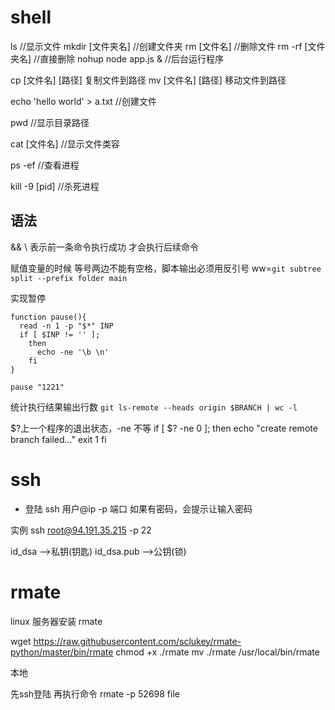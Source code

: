# shell

ls //显示文件
mkdir [文件夹名] //创建文件夹
rm [文件名] //删除文件
rm -rf [文件夹名] //直接删除
nohup node app.js & //后台运行程序

cp [文件名] [路径] 复制文件到路径
mv [文件名] [路径] 移动文件到路径

echo 'hello world' > a.txt //创建文件

pwd //显示目录路径

cat [文件名] //显示文件类容

ps -ef //查看进程

kill -9 [pid] //杀死进程


## 语法

&& \ 表示前一条命令执行成功 才会执行后续命令


赋值变量的时候 等号两边不能有空格，脚本输出必须用反引号
ww=`git subtree split --prefix folder main`

实现暂停
```shell
function pause(){
  read -n 1 -p "$*" INP
  if [ $INP != '' ];
    then
      echo -ne '\b \n'
    fi
}

pause "1221"
```
统计执行结果输出行数
`git ls-remote --heads origin $BRANCH | wc -l`


$?上一个程序的退出状态，-ne 不等
if [ $? -ne 0 ];
  then
    echo "create remote branch failed..."
    exit 1
  fi


# ssh

* 登陆
ssh 用户@ip -p 端口
如果有密码，会提示让输入密码

实例
ssh root@94.191.35.215 -p 22

id_dsa         -->私钥(钥匙)
id_dsa.pub     -->公钥(锁)

# rmate

linux 服务器安装 rmate

wget https://raw.githubusercontent.com/sclukey/rmate-python/master/bin/rmate
chmod +x ./rmate
mv ./rmate /usr/local/bin/rmate

本地

先ssh登陆
再执行命令
rmate -p 52698 file